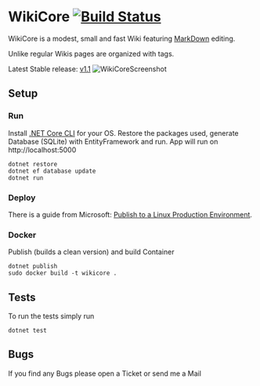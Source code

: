 # WikiCore [![Build Status](https://travis-ci.org/philphilphil/WikiCore.svg?branch=master)](https://travis-ci.org/philphilphil/WikiCore)
WikiCore is a modest, small and fast Wiki featuring [MarkDown](https://daringfireball.net/projects/markdown/) editing.

Unlike regular Wikis pages are organized with tags.

Latest Stable release: [v1.1](https://github.com/philphilphil/WikiCore/releases)
![WikiCoreScreenshot](http://i.imgur.com/kBMcgIJ.png "Edit view")
## Setup
### Run
Install [.NET Core CLI](https://www.microsoft.com/net/core#windowsvs2015) for your OS.
Restore the packages used, generate Database (SQLite) with EntityFramework and run. App will run on http://localhost:5000
 
    dotnet restore 
    dotnet ef database update 
    dotnet run
### Deploy
There is a guide from Microsoft: [Publish to a Linux Production Environment](https://docs.microsoft.com/en-us/aspnet/core/publishing/linuxproduction).
### Docker
Publish (builds a clean version) and build Container
    
    dotnet publish
    sudo docker build -t wikicore .
## Tests
To run the tests simply run

    dotnet test
## Bugs
If you find any Bugs please open a Ticket or send me a Mail
